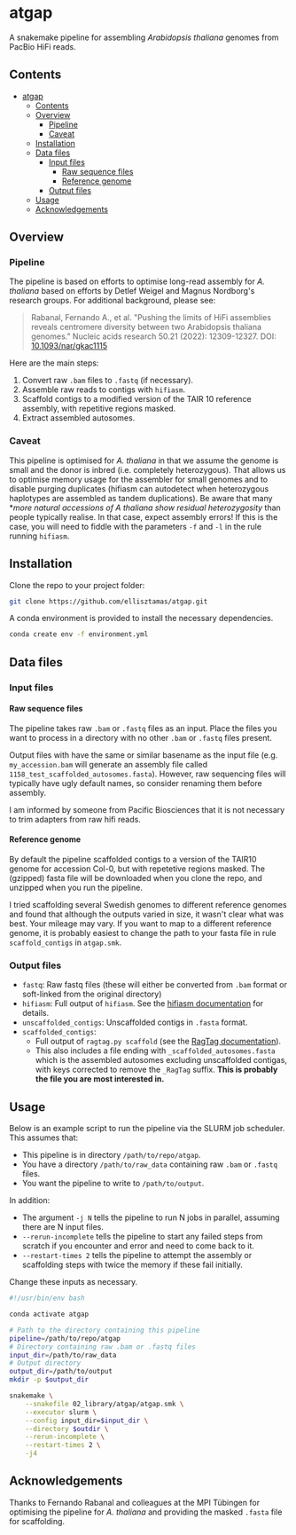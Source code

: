# atgap

A snakemake pipeline for assembling *Arabidopsis thaliana* genomes from PacBio HiFi reads.

## Contents

- [atgap](#atgap)
  - [Contents](#contents)
  - [Overview](#overview)
    - [Pipeline](#pipeline)
    - [Caveat](#caveat)
  - [Installation](#installation)
  - [Data files](#data-files)
    - [Input files](#input-files)
      - [Raw sequence files](#raw-sequence-files)
      - [Reference genome](#reference-genome)
    - [Output files](#output-files)
  - [Usage](#usage)
  - [Acknowledgements](#acknowledgements)

## Overview

### Pipeline

The pipeline is based on efforts to optimise long-read assembly for *A. thaliana* based on efforts by Detlef Weigel and Magnus Nordborg's research groups.
For additional background, please see:

> Rabanal, Fernando A., et al. "Pushing the limits of HiFi assemblies reveals centromere diversity between two Arabidopsis thaliana genomes." Nucleic acids research 50.21 (2022): 12309-12327. DOI: [10.1093/nar/gkac1115](https://doi.org/10.1093/nar/gkac1115)

Here are the main steps:

1. Convert raw `.bam` files to `.fastq` (if necessary).
2. Assemble raw reads to contigs with `hifiasm`.
3. Scaffold contigs to a modified version of the TAIR 10 reference assembly, with repetitive regions masked.
4. Extract assembled autosomes.
<!-- 5. Align raw reads to the assembly. -->

### Caveat

This pipeline is optimised for *A. thaliana* in that we assume the genome is small and the donor is inbred (i.e. completely heterozygous).
That allows us to optimise memory usage for the assembler for small genomes and to disable purging duplicates (hifiasm can autodetect when heterozygous haplotypes are assembled as tandem duplications).
Be aware that many **more natural accessions of *A thaliana show residual heterozygosity** than people typically realise.
In that case, expect assembly errors!
If this is the case, you will need to fiddle with the parameters `-f` and `-l` in the rule running `hifiasm`.

## Installation

Clone the repo to your project folder:
```sh
git clone https://github.com/ellisztamas/atgap.git
```

A conda environment is provided to install the necessary dependencies.
```sh
conda create env -f environment.yml
```

## Data files

### Input files

#### Raw sequence files

The pipeline takes raw `.bam` or `.fastq` files as an input.
Place the files you want to process in a directory with no other `.bam` or `.fastq` files present.

Output files with have the same or similar basename as the input file (e.g. `my_accession.bam` will generate an assembly file called `1158_test_scaffolded_autosomes.fasta`).
However, raw sequencing files will typically have ugly default names, so consider renaming them before assembly.

I am informed by someone from Pacific Biosciences that it is not necessary to trim adapters from raw hifi reads.

#### Reference genome

By default the pipeline scaffolded contigs to a version of the TAIR10 genome for accession Col-0, but with repetetive regions masked.
The (gzipped) fasta file will be downloaded when you clone the repo, and unzipped when you run the pipeline.

I tried scaffolding several Swedish genomes to different reference genomes and found that although the outputs varied in size, it wasn't clear what was best.
Your mileage may vary.
If you want to map to a different reference genome, it is probably easiest to change the path to your fasta file in rule `scaffold_contigs` in `atgap.smk`.

### Output files

* `fastq`: Raw fastq files (these will either be converted from `.bam` format or soft-linked from the original directory)
* `hifiasm`: Full output of `hifiasm`. See the [hifiasm documentation](https://hifiasm.readthedocs.io/en/latest/interpreting-output.html#interpreting-output) for details.
* `unscaffolded_contigs`: Unscaffolded contigs in `.fasta` format.
* `scaffolded_contigs`:
    * Full output of `ragtag.py scaffold` (see the [RagTag documentation](https://github.com/malonge/RagTag/wiki/scaffold)).
    * This also includes a file ending with `_scaffolded_autosomes.fasta` which is the assembled autosomes excluding unscaffolded contigas, with keys corrected to remove the `_RagTag` suffix. **This is probably the file you are most interested in.**

## Usage

Below is an example script to run the pipeline via the SLURM job scheduler.
This assumes that:

* This pipeline is in directory `/path/to/repo/atgap`.
* You have a directory `/path/to/raw_data` containing raw `.bam` or `.fastq` files.
* You want the pipeline to write to `/path/to/output`.

In addition:

* The argument `-j N` tells the pipeline to run N jobs in parallel, assuming there are N input files.
* `--rerun-incomplete` tells the pipeline to start any failed steps from scratch if you encounter and error and need to come back to it.
* `--restart-times 2` tells the pipeline to attempt the assembly or scaffolding steps with twice the memory if these fail initially.

Change these inputs as necessary.

```sh
#!/usr/bin/env bash

conda activate atgap

# Path to the directory containing this pipeline
pipeline=/path/to/repo/atgap
# Directory containing raw .bam or .fastq files
input_dir=/path/to/raw_data
# Output directory
output_dir=/path/to/output
mkdir -p $output_dir

snakemake \
    --snakefile 02_library/atgap/atgap.smk \
    --executor slurm \
    --config input_dir=$input_dir \
    --directory $outdir \
    --rerun-incomplete \
    --restart-times 2 \
    -j4
```

## Acknowledgements

Thanks to Fernando Rabanal and colleagues at the MPI Tübingen for optimising
the pipeline for *A. thaliana* and providing the masked `.fasta` file for
scaffolding.